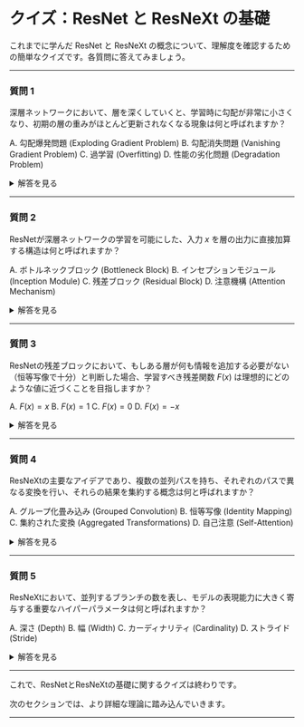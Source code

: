 # クイズ：ResNet と ResNeXt の基礎

これまでに学んだ ResNet と ResNeXt の概念について、理解度を確認するための簡単なクイズです。各質問に答えてみましょう。

---

### 質問 1

深層ネットワークにおいて、層を深くしていくと、学習時に勾配が非常に小さくなり、初期の層の重みがほとんど更新されなくなる現象は何と呼ばれますか？

A. 勾配爆発問題 (Exploding Gradient Problem)
B. 勾配消失問題 (Vanishing Gradient Problem)
C. 過学習 (Overfitting)
D. 性能の劣化問題 (Degradation Problem)

<details>
<summary>解答を見る</summary>
<p><b>B. 勾配消失問題 (Vanishing Gradient Problem)</b></p>
<p>勾配消失問題は、深いネットワークで勾配が0に近づき、学習が停滞する現象です。</p>
</details>

---

### 質問 2

ResNetが深層ネットワークの学習を可能にした、入力 $x$ を層の出力に直接加算する構造は何と呼ばれますか？

A. ボトルネックブロック (Bottleneck Block)
B. インセプションモジュール (Inception Module)
C. 残差ブロック (Residual Block)
D. 注意機構 (Attention Mechanism)

<details>
<summary>解答を見る</summary>
<p><b>C. 残差ブロック (Residual Block)</b></p>
<p>残差ブロックは、スキップコネクションを用いて入力信号を直接次の層に伝えることで、勾配消失や性能の劣化を防ぎます。</p>
</details>

---

### 質問 3

ResNetの残差ブロックにおいて、もしある層が何も情報を追加する必要がない（恒等写像で十分）と判断した場合、学習すべき残差関数 $F(x)$ は理想的にどのような値に近づくことを目指しますか？

A. $F(x) = x$
B. $F(x) = 1$
C. $F(x) = 0$
D. $F(x) = -x$

<details>
<summary>解答を見る</summary>
<p><b>C. $F(x) = 0$</b></p>
<p>残差ブロックは $H(x) = F(x) + x$ で表されます。もし $H(x) = x$ (恒等写像) で十分な場合、 $F(x)$ は $0$ を学習すればよく、これは比較的容易です。</p>
</details>

---

### 質問 4

ResNeXtの主要なアイデアであり、複数の並列パスを持ち、それぞれのパスで異なる変換を行い、それらの結果を集約する概念は何と呼ばれますか？

A. グループ化畳み込み (Grouped Convolution)
B. 恒等写像 (Identity Mapping)
C. 集約された変換 (Aggregated Transformations)
D. 自己注意 (Self-Attention)

<details>
<summary>解答を見る</summary>
<p><b>C. 集約された変換 (Aggregated Transformations)</b></p>
<p>ResNeXtは、この集約された変換の概念に基づき、複数の並列ブランチで特徴を学習し、それらを集約します。</p>
</details>

---

### 質問 5

ResNeXtにおいて、並列するブランチの数を表し、モデルの表現能力に大きく寄与する重要なハイパーパラメータは何と呼ばれますか？

A. 深さ (Depth)
B. 幅 (Width)
C. カーディナリティ (Cardinality)
D. ストライド (Stride)

<details>
<summary>解答を見る</summary>
<p><b>C. カーディナリティ (Cardinality)</b></p>
<p>カーディナリティを増やすことで、パラメータ数を大幅に増やすことなく、モデルの表現能力と精度を向上させることができるとされています。</p>
</details>

---

これで、ResNetとResNeXtの基礎に関するクイズは終わりです。

次のセクションでは、より詳細な理論に踏み込んでいきます。

---